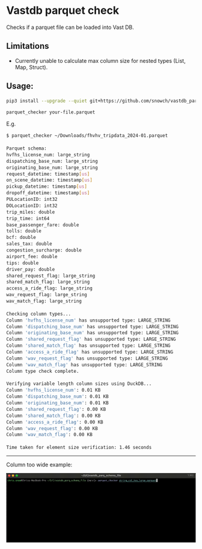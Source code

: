 # Vastdb parquet check

Checks if a parquet file can be loaded into Vast DB.

## Limitations

- Currently unable to calculate max column size for nested types (List, Map, Struct).

## Usage:

```bash
pip3 install --upgrade --quiet git+https://github.com/snowch/vastdb_parq_schema_file.git --use-pep517
```

```bash
parquet_checker your-file.parquet
```

E.g.

```bash
$ parquet_checker ~/Downloads/fhvhv_tripdata_2024-01.parquet

Parquet schema:
hvfhs_license_num: large_string
dispatching_base_num: large_string
originating_base_num: large_string
request_datetime: timestamp[us]
on_scene_datetime: timestamp[us]
pickup_datetime: timestamp[us]
dropoff_datetime: timestamp[us]
PULocationID: int32
DOLocationID: int32
trip_miles: double
trip_time: int64
base_passenger_fare: double
tolls: double
bcf: double
sales_tax: double
congestion_surcharge: double
airport_fee: double
tips: double
driver_pay: double
shared_request_flag: large_string
shared_match_flag: large_string
access_a_ride_flag: large_string
wav_request_flag: large_string
wav_match_flag: large_string

Checking column types...
Column 'hvfhs_license_num' has unsupported type: LARGE_STRING
Column 'dispatching_base_num' has unsupported type: LARGE_STRING
Column 'originating_base_num' has unsupported type: LARGE_STRING
Column 'shared_request_flag' has unsupported type: LARGE_STRING
Column 'shared_match_flag' has unsupported type: LARGE_STRING
Column 'access_a_ride_flag' has unsupported type: LARGE_STRING
Column 'wav_request_flag' has unsupported type: LARGE_STRING
Column 'wav_match_flag' has unsupported type: LARGE_STRING
Column type check complete.

Verifying variable length column sizes using DuckDB...
Column 'hvfhs_license_num': 0.01 KB
Column 'dispatching_base_num': 0.01 KB
Column 'originating_base_num': 0.01 KB
Column 'shared_request_flag': 0.00 KB
Column 'shared_match_flag': 0.00 KB
Column 'access_a_ride_flag': 0.00 KB
Column 'wav_request_flag': 0.00 KB
Column 'wav_match_flag': 0.00 KB

Time taken for element size verification: 1.46 seconds
```

---

Column too wide example:

![String field too large](docs/string_field_too_large.gif)
